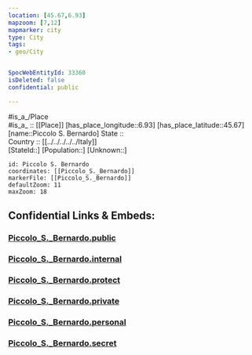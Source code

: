 ```yaml
---
location: [45.67,6.93] 
mapzoom: [7,12] 
mapmarker: city 
type: City
tags:
- geo/City


SpocWebEntityId: 33360
isDeleted: false
confidential: public

---
```

#is_a_/Place  
#is_a_ :: [[Place]] 
[has_place_longitude::6.93] 
[has_place_latitude::45.67] 
[name::Piccolo S. Bernardo] 
State ::  
Country :: [[../../../../../Italy]]  
[StateId::] 
[Population::] 
[Unknown::] 


```leaflet
id: Piccolo S. Bernardo
coordinates: [[Piccolo_S._Bernardo]] 
markerFile: [[Piccolo_S._Bernardo]] 
defaultZoom: 11 
maxZoom: 18
```


## Confidential Links & Embeds: 

### [Piccolo_S._Bernardo.public](/_public/\Earth\Continent\Europe\Europe~South\Italy\regions~Italy\Aosta_Valley\Aoste\CityPiccolo_S._Bernardo.public.md) 

### [Piccolo_S._Bernardo.internal](/_internal/\Earth\Continent\Europe\Europe~South\Italy\regions~Italy\Aosta_Valley\Aoste\CityPiccolo_S._Bernardo.internal.md) 

### [Piccolo_S._Bernardo.protect](/_protect/\Earth\Continent\Europe\Europe~South\Italy\regions~Italy\Aosta_Valley\Aoste\CityPiccolo_S._Bernardo.protect.md) 

### [Piccolo_S._Bernardo.private](/_private/\Earth\Continent\Europe\Europe~South\Italy\regions~Italy\Aosta_Valley\Aoste\CityPiccolo_S._Bernardo.private.md) 

### [Piccolo_S._Bernardo.personal](/_personal/\Earth\Continent\Europe\Europe~South\Italy\regions~Italy\Aosta_Valley\Aoste\CityPiccolo_S._Bernardo.personal.md) 

### [Piccolo_S._Bernardo.secret](/_secret/\Earth\Continent\Europe\Europe~South\Italy\regions~Italy\Aosta_Valley\Aoste\CityPiccolo_S._Bernardo.secret.md)

